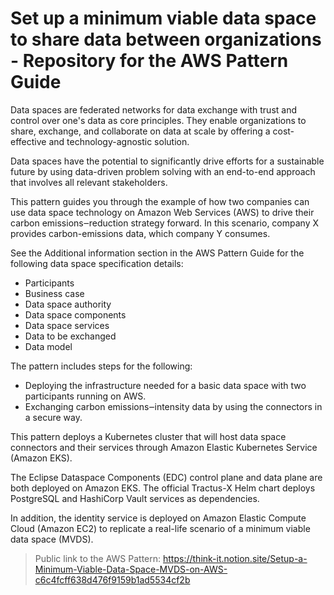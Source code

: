 # Set up a minimum viable data space to share data between organizations - Repository for the AWS Pattern Guide

Data spaces are federated networks for data exchange with trust and control over one's data as core principles. They enable organizations to share, exchange, and collaborate on data at scale by offering a cost-effective and technology-agnostic solution.

Data spaces have the potential to significantly drive efforts for a sustainable future by using data-driven problem solving with an end-to-end approach that involves all relevant stakeholders.

This pattern guides you through the example of how two companies can use data space technology on Amazon Web Services (AWS) to drive their carbon emissions‒reduction strategy forward. In this scenario, company X provides carbon-emissions data, which company Y consumes. 

See the Additional information section in the AWS Pattern Guide for the following data space specification details:

* Participants
* Business case
* Data space authority
* Data space components
* Data space services
* Data to be exchanged
* Data model

The pattern includes steps for the following:
* Deploying the infrastructure needed for a basic data space with two participants running on AWS.
* Exchanging carbon emissions‒intensity data by using the connectors in a secure way.

This pattern deploys a Kubernetes cluster that will host data space connectors and their services through Amazon Elastic Kubernetes Service (Amazon EKS).

The Eclipse Dataspace Components (EDC) control plane and data plane are both deployed on Amazon EKS. The official Tractus-X Helm chart deploys PostgreSQL and HashiCorp Vault services as dependencies.

In addition, the identity service is deployed on Amazon Elastic Compute Cloud (Amazon EC2) to replicate a real-life scenario of a minimum viable data space (MVDS).

> Public link to the AWS Pattern: https://think-it.notion.site/Setup-a-Minimum-Viable-Data-Space-MVDS-on-AWS-c6c4fcff638d476f9159b1ad5534cf2b
